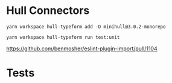 # Hull Connectors

`yarn workspace hull-typeform add -D minihull@3.0.2-monorepo`

`yarn workspace hull-typeform run test:unit`

https://github.com/benmosher/eslint-plugin-import/pull/1104

# Tests
